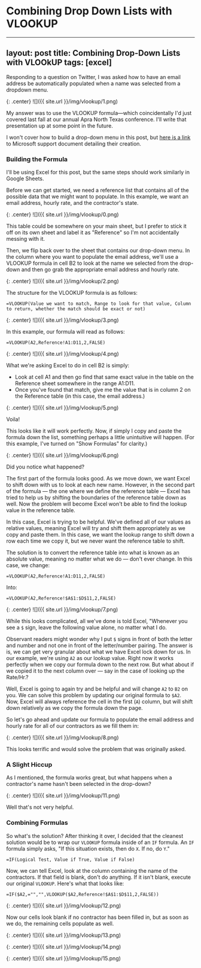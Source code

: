 # Combining Drop Down Lists with VLOOKUP

---
layout: post
title:  Combining Drop-Down Lists with VLOOkUP
tags: [excel]
---

Responding to a question on Twitter, I was asked how to have an email address be automatically populated when a name was selected from a dropdown menu. 

{: .center}
![]({{ site.url }}/img/vlookup/1.png)

My answer was to use the VLOOKUP formula—which coincidentally I'd just covered last fall at our annual Apra North Texas conference. I'll write that presentation up at some point in the future.

I won't cover how to build a drop-down menu in this post, but [here is a link](https://support.office.com/en-us/article/create-a-drop-down-list-7693307a-59ef-400a-b769-c5402dce407b) to Microsoft support document detailing their creation.

### Building the Formula

I'll be using Excel for this post, but the same steps should work similarly in Google Sheets.

Before we can get started, we need a reference list that contains all of the possible data that we might want to populate. In this example, we want an email address, hourly rate, and the contractor's state.

{: .center}
![]({{ site.url }}/img/vlookup/0.png)

This table could be somewhere on your main sheet, but I prefer to stick it off on its own sheet and label it as "Reference" so I'm not accidentally messing with it. 

Then, we flip back over to the sheet that contains our drop-down menu. In the column where you want to populate the email address, we'll use a VLOOKUP formula in cell B2 to look at the name we selected from the drop-down and then go grab the appropriate email address and hourly rate.

{: .center}
![]({{ site.url }}/img/vlookup/2.png)

The structure for the VLOOKUP formula is as follows:

`=VLOOKUP(Value we want to match, Range to look for that value, Column to return, whether the match should be exact or not)`

{: .center}
![]({{ site.url }}/img/vlookup/3.png)

In this example, our formula will read as follows:

`=VLOOKUP(A2,Reference!A1:D11,2,FALSE)`

{: .center}
![]({{ site.url }}/img/vlookup/4.png)

What we're asking Excel to do in cell B2 is simply:
- Look at cell A1 and then go find that same exact value in the table on the Reference sheet somewhere in the range A1:D11.
- Once you've found that match, give me the value that is in column 2 on the Reference table (in this case, the email address.)

{: .center}
![]({{ site.url }}/img/vlookup/5.png)

Voila!

This looks like it will work perfectly. Now, if simply I copy and paste the formula down the list, something perhaps a little unintuitive will happen. (For this example, I've turned on "Show Formulas" for clarity.)

{: .center}
![]({{ site.url }}/img/vlookup/6.png)

Did you notice what happened?

The first part of the formula looks good. As we move down, we want Excel to shift down with us to look at each new name. However, in the second part of the formula — the one where we define the reference table — Excel has tried to help us by shifting the boundaries of the reference table down as well. Now the problem will become Excel won't be able to find the lookup value in the reference table.

In this case, Excel is trying to be helpful. We've defined all of our values as relative values, meaning Excel will try and shift them appropriately as we copy and paste them. In this case, we want the lookup range to shift down a row each time we copy it, but we never want the reference table to shift. 

The solution is to convert the reference table into what is known as an absolute value, meaning no matter what we do — don't ever change. In this case, we change:

`=VLOOKUP(A2,Reference!A1:D11,2,FALSE)`

Into:

`=VLOOKUP(A2,Reference!$A$1:$D$11,2,FALSE)`

{: .center}
![]({{ site.url }}/img/vlookup/7.png)

While this looks complicated, all we've done is told Excel, "Whenever you see a `$` sign, leave the following value alone, no matter what I do. 

Observant readers might wonder why I put `$` signs in front of both the letter and number and not one in front of the letter/number pairing. The answer is is, we can get very granular about what we have Excel lock down for us. In our example, we're using `A2` as our lookup value. Right now it works perfectly when we copy our formula down to the next row. But what about if we copied it to the next column over — say in the case of looking up the Rate/Hr.?

Well, Excel is going to again try and be helpful and will change `A2` to `B2` on you. We can solve this problem by updating our original formula to `$A2`. Now, Excel will always reference the cell in the first (`A`) column, but will shift down relatively as we copy the formula down the page. 

So let's go ahead and update our formula to populate the email address and hourly rate for all of our contractors as we fill them in:

{: .center}
![]({{ site.url }}/img/vlookup/8.png)

This looks terrific and would solve the problem that was originally asked. 

### A Slight Hiccup

As I mentioned, the formula works great, but what happens when a contractor's name hasn't been selected in the drop-down? 

{: .center}
![]({{ site.url }}/img/vlookup/11.png)

Well that's not very helpful. 

### Combining Formulas

So what's the solution? After thinking it over, I decided that the cleanest solution would be to wrap our `VLOOKUP` formula inside of an `IF` formula. An `IF` formula simply asks, "If this situation exists, then do `X`. If no, do `Y`."

`=IF(Logical Test, Value if True, Value if False)`

Now, we can tell Excel, look at the column containing the name of the contractors. If that field is blank, don't do anything. If it isn't blank, execute our original `VLOOKUP`. Here's what that looks like:

`=IF($A2,="","",VLOOKUP($A2,Reference!$A$1:$D$11,2,FALSE))`

{: .center}
![]({{ site.url }}/img/vlookup/12.png)

Now our cells look blank if no contractor has been filled in, but as soon as we do, the remaining cells populate as well. 

{: .center}
![]({{ site.url }}/img/vlookup/13.png)

{: .center}
![]({{ site.url }}/img/vlookup/14.png)

{: .center}
![]({{ site.url }}/img/vlookup/15.png)